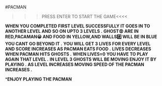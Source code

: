 #PACMAN

 >>>PRESS ENTER TO START THE GAME<<<<

**WHEN YOU COMPLETED FIRST LEVEL SUCCESSFULLY  IT GOES IN TO ANOTHER LEVEL AND SO ON UPTO 3 LEVELS .**
**GHOST😡 ARE IN RED,PACAMAN😀 AND FOOD IN YELLOW,AND WALLS#️⃣ WILL BE IN BLUE YOU CANT GO BEYOND IT .**
**YOU WILL GET 3 LIVES FOR EVERY LEVEL AND SCORE INCREASES AS PACMAN EATS FOOD .**
**LIVES DECREASES WHEN PACMAN HITS GHOSTS .**
**WHEN LIVES=0 YOU HAVE TO PLAY AGAIN THAT LEVEL .**
**IN LEVEL 3 GHOSTS WILL BE MOVING ENJOY IT BY PLAYING .**
**AS LEVEL INCREASES MOVING SPEED OF THE PACMAN INCREASES .**

*******ENJOY PLAYING THE PACMAN******

